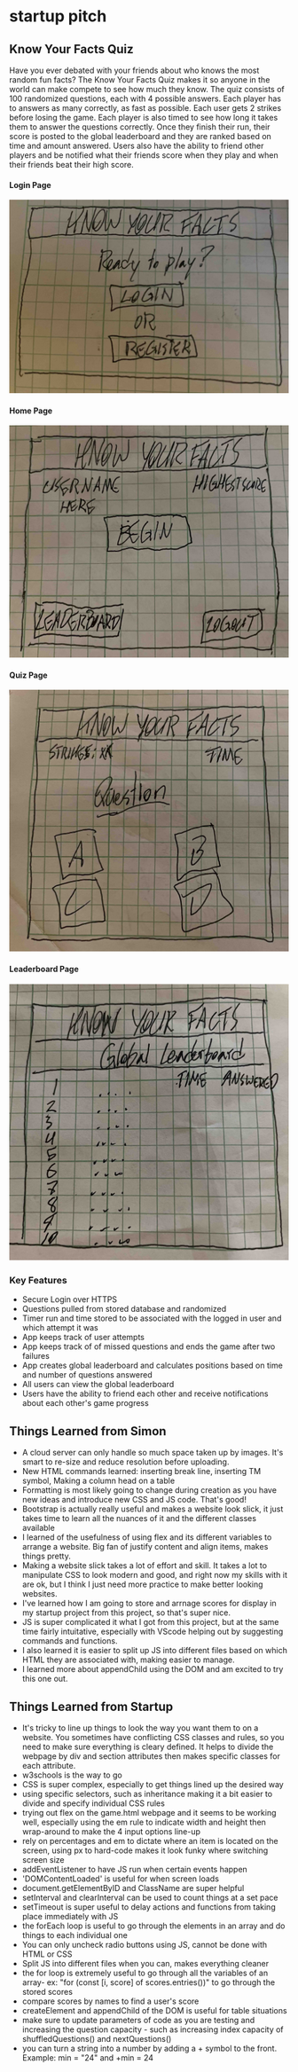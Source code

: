 # startup pitch

## Know Your Facts Quiz


Have you ever debated with your friends about who knows the most random fun facts? The Know Your Facts Quiz makes it so anyone in the world can make compete to see how much they know. The quiz consists of 100 randomized questions, each with 4 possible answers. Each player has to answers as many correctly, as fast as possible. Each user gets 2 strikes before losing the game. Each player is also timed to see how long it takes them to answer the questions correctly. Once they finish their run, their score is posted to the global leaderboard and they are ranked based on time and amount answered. Users also have the ability to friend other players and be notified what their friends score when they play and when their friends beat their high score. 

#### Login Page

![login](login.jpeg)

#### Home Page

![home](homePage.jpeg)

#### Quiz Page 

![quiz](quiz.jpeg)

#### Leaderboard Page 

![leader](leaderboard.jpeg)

### Key Features 
- Secure Login over HTTPS
- Questions pulled from stored database and randomized
- Timer run and time stored to be associated with the logged in user and which attempt it was
- App keeps track of user attempts 
- App keeps track of of missed questions and ends the game after two failures
- App creates global leaderboard and calculates positions based on time and number of questions answered 
- All users can view the global leaderboard
- Users have the ability to friend each other and receive notifications about each other's game progress 

## Things Learned from Simon
- A cloud server can only handle so much space taken up by images. It's smart to re-size and reduce resolution before uploading.
- New HTML commands learned: inserting break line, inserting TM symbol, Making a column head on a table
- Formatting is most likely going to change during creation as you have new ideas and introduce new CSS and JS code. That's good!
- Bootstrap is actually really useful and makes a website look slick, it just takes time to learn all the nuances of it and the different classes available 
- I learned of the usefulness of using flex and its different variables to arrange a website. Big fan of justify content and align items, makes things pretty.
- Making a website slick takes a lot of effort and skill. It takes a lot to manipulate CSS to look modern and good, and right now my skills with it are ok, but I think I just need more practice to make better looking websites.
- I've learned how I am going to store and arrnage scores for display in my startup project from this project, so that's super nice.
- JS is super complicated it what I got from this project, but at the same time fairly intuitative, especially with VScode helping out by suggesting commands and functions.
- I also learned it is easier to split up JS into different files based on which HTML they are associated with, making easier to manage.
- I learned more about appendChild using the DOM and am excited to try this one out.

## Things Learned from Startup
- It's tricky to line up things to look the way you want them to on a website. You sometimes have conflicting CSS classes and rules, so you need to make sure everything is cleary defined. It helps to divide the webpage by div and section attributes then makes specific classes for each attribute.  
- w3schools is the way to go
- CSS is super complex, especially to get things lined up the desired way
- using specific selectors, such as inheritance making it a bit easier to divide and specify individual CSS rules
- trying out flex on the game.html webpage and it seems to be working well, especially using the em rule to indicate width and height then wrap-around to make the 4 input options line-up
- rely on percentages and em to dictate where an item is located on the screen, using px to hard-code makes it look funky where switching screen size
- addEventListener to have JS run when certain events happen
- 'DOMContentLoaded' is useful for when screen loads
- document.getElementByID and ClassName are super helpful 
- setInterval and clearInterval can be used to count things at a set pace
- setTimeout is super useful to delay actions and functions from taking place immediately with JS
- the forEach loop is useful to go through the elements in an array and do things to each individual one
- You can only uncheck radio buttons using JS, cannot be done with HTML or CSS
- Split JS into different files when you can, makes everything cleaner
- the for loop is extremely useful to go through all the variables of an array- ex: "for (const [i, score] of scores.entries())" to go through the stored scores
- compare scores by names to find a user's score
- createElement and appendChild of the DOM is useful for table situations 
- make sure to update parameters of code as you are testing and increasing the question capacity - such as increasing index capacity of shuffledQuestions() and nextQuestions()
- you can turn a string into a number by adding a + symbol to the front. Example: min = "24" and +min = 24